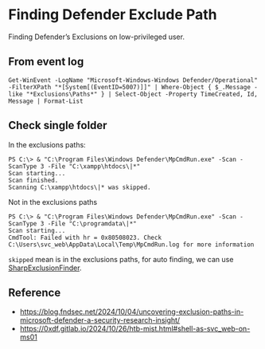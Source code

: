 # Finding Defender Exclude Path

Finding Defender’s Exclusions on low-privileged user.

## From event log

```
Get-WinEvent -LogName "Microsoft-Windows-Windows Defender/Operational" -FilterXPath "*[System[(EventID=5007)]]" | Where-Object { $_.Message -like "*Exclusions\Paths*" } | Select-Object -Property TimeCreated, Id, Message | Format-List
```

## Check single folder

In the exclusions paths:

```
PS C:\> & "C:\Program Files\Windows Defender\MpCmdRun.exe" -Scan -ScanType 3 -File "C:\xampp\htdocs\|*"
Scan starting...
Scan finished.
Scanning C:\xampp\htdocs\|* was skipped.
```

Not in the exclusions paths

```
PS C:\> & "C:\Program Files\Windows Defender\MpCmdRun.exe" -Scan -ScanType 3 -File "C:\programdata\|*"
Scan starting...
CmdTool: Failed with hr = 0x80508023. Check C:\Users\svc_web\AppData\Local\Temp\MpCmdRun.log for more information
```

`skipped` mean is in the exclusions paths, for auto finding, we can use [SharpExclusionFinder](https://github.com/Friends-Security/SharpExclusionFinder).

## Reference

+ https://blog.fndsec.net/2024/10/04/uncovering-exclusion-paths-in-microsoft-defender-a-security-research-insight/
+ https://0xdf.gitlab.io/2024/10/26/htb-mist.html#shell-as-svc_web-on-ms01 